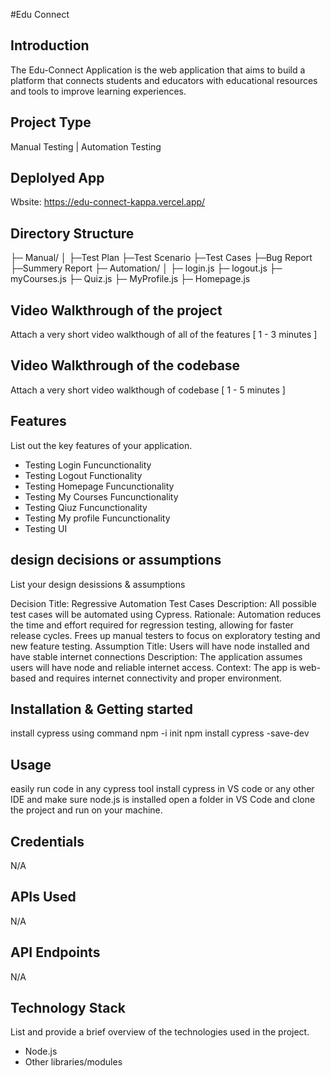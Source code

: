 #Edu Connect

## Introduction
The Edu-Connect Application is the web application that aims to build a platform that connects students and educators with educational resources and tools to improve learning experiences.

## Project Type
Manual Testing  | Automation Testing

## Deplolyed App
Wbsite: https://edu-connect-kappa.vercel.app/

## Directory Structure
├─ Manual/
│	├─Test Plan
    ├─Test Scenario
    ├─Test Cases
    ├─Bug Report
    ├─Summery Report
├─ Automation/
│  ├─ login.js
   ├─ logout.js
   ├─ myCourses.js
   ├─ Quiz.js
   ├─ MyProfile.js
   ├─ Homepage.js


## Video Walkthrough of the project
Attach a very short video walkthough of all of the features [ 1 - 3 minutes ]

## Video Walkthrough of the codebase
Attach a very short video walkthough of codebase [ 1 - 5 minutes ]

## Features
List out the key features of your application.

- Testing Login Funcunctionality
- Testing Logout Functionality
- Testing Homepage Funcunctionality
- Testing My Courses Funcunctionality
- Testing Qiuz Funcunctionality
- Testing My profile Funcunctionality
- Testing UI


## design decisions or assumptions
List your design desissions & assumptions

Decision Title: Regressive Automation Test Cases
Description: All possible test cases will be automated using Cypress.
Rationale:
Automation reduces the time and effort required for regression testing, allowing for faster release cycles.
Frees up manual testers to focus on exploratory testing and new feature testing.
Assumption Title: Users will have node installed and have stable internet connections
Description: The application assumes users will have node and reliable internet access.
Context: The app is web-based and requires internet connectivity and proper environment.


## Installation & Getting started
install cypress using command
 npm -i init npm install cypress -save-dev


## Usage

easily run code in any cypress tool install cypress in VS code or any other IDE and make sure node.js is installed open a folder in VS Code and clone the project and run on your machine.

## Credentials
N/A

## APIs Used
N/A

## API Endpoints
N/A

## Technology Stack
List and provide a brief overview of the technologies used in the project.

- Node.js
- Other libraries/modules
